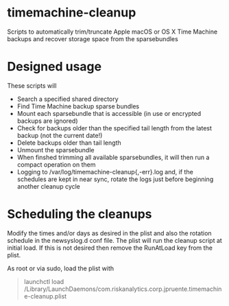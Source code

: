 # timemachine-cleanup
Scripts to automatically trim/truncate Apple macOS or OS X Time Machine backups and recover storage space from the sparsebundles

# Designed usage
These scripts will
* Search a specified shared directory
* Find Time Machine backup sparse bundles
* Mount each sparsebundle that is accessible (in use or encrypted backups are ignored)
* Check for backups older than the specified tail length from the latest backup (not the current date!)
* Delete backups older than tail length
* Unmount the sparsebundle
* When finshed trimming all available sparsebundles, it will then run a compact operation on them
* Logging to /var/log/timemachine-cleanup{,-err}.log and, if the schedules are kept in near sync, rotate the logs just before beginning another cleanup cycle

# Scheduling the cleanups
Modify the times and/or days as desired in the plist and also the rotation schedule in the newsyslog.d conf file. The plist will run the cleanup script at initial load. If this is not desired then remove the RunAtLoad key from the plist.

As root or via sudo, load the plist with 
> launchctl load /Library/LaunchDaemons/com.riskanalytics.corp.jpruente.timemachine-cleanup.plist
